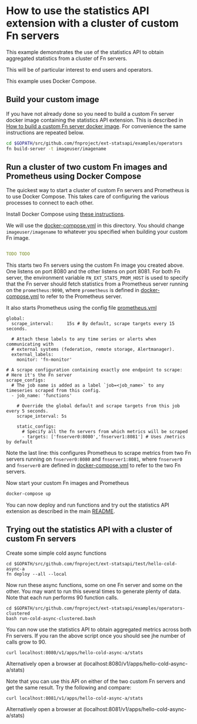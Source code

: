 # How to use the statistics API extension with a cluster of custom Fn servers

This example demonstrates the use of the statistics API to obtain aggregated statistics from a cluster of Fn servers.

This will be of particular interest to end users and operators.

This example uses Docker Compose.

## Build your custom image

If you have not already done so you need to build a custom Fn server docker image containing the statistics API extension. 
This is described in  [How to build a custom Fn server docker image](../operators/README.md).
For convenience the same instructions are repeated below.

```sh
cd $GOPATH/src/github.com/fnproject/ext-statsapi/examples/operators
fn build-server -t imageuser/imagename
```
## Run a cluster of two custom Fn images and Prometheus using Docker Compose

The quickest way to start a cluster of custom Fn servers and Prometheus is to use Docker Compose. 
This takes care of configuring the various processes to connect to each other.

Install Docker Compose using [these instructions](https://docs.docker.com/compose/install/). 

We will use the [docker-compose.yml](https://github.com/fnproject/ext-statsapi/blob/master/examples/operators-clustered/docker-compose.yml) in this directory.
You should change `imageuser/imagename` to whatever you specified when building your custom Fn image.

```yaml

TODO TODO

```

This starts two Fn servers using the custom Fn image you created above. 
One listens on port 8080 and the other listens on port 8081.
For both Fn server, the environment variable `FN_EXT_STATS_PROM_HOST` is used to specify that the Fn server should fetch
statistics from a Prometheus server running on the `prometheus:9090`, where   `prometheus` is defined in 
[docker-compose.yml](https://github.com/fnproject/ext-statsapi/blob/master/examples/operators-clustered/docker-compose.yml)
to refer to the Prometheus server.

It also starts Prometheus using the config file [prometheus.yml](https://github.com/fnproject/ext-statsapi/blob/master/examples/operators-clustered/prometheus.yml) 
```
global:
  scrape_interval:     15s # By default, scrape targets every 15 seconds.

  # Attach these labels to any time series or alerts when communicating with
  # external systems (federation, remote storage, Alertmanager).
  external_labels:
    monitor: 'fn-monitor'

# A scrape configuration containing exactly one endpoint to scrape:
# Here it's the Fn server
scrape_configs:
  # The job name is added as a label `job=<job_name>` to any timeseries scraped from this config.
  - job_name: 'functions'

    # Override the global default and scrape targets from this job every 5 seconds.
    scrape_interval: 5s

    static_configs:
      # Specify all the fn servers from which metrics will be scraped
      - targets: ['fnserver0:8080','fnserver1:8081'] # Uses /metrics by default      
```
Note the last line: this configures Prometheus to scrape metrics from two Fn servers running on `fnserver0:8080` and `fnserver1:8081`, 
where `fnserver0` and `fnserver0` are defined in [docker-compose.yml](https://github.com/fnproject/ext-statsapi/blob/master/examples/operators-clustered/docker-compose.yml)
to refer to the two Fn servers.

Now start your custom Fn images and Prometheus

```sh
docker-compose up
```

You can now deploy and run functions and try out the statistics API extension as described in the main [README](https://github.com/fnproject/ext-statsapi/blob/master/README.md).

## Trying out the statistics API with a cluster of custom Fn servers

Create some simple cold async functions
```
cd $GOPATH/src/github.com/fnproject/ext-statsapi/test/hello-cold-async-a
fn deploy --all --local
```
Now run these async functions, some on one Fn server and some on the other. You may want to run this several times to generate plenty of data.
Note that each run performs 90 function calls.
```
cd $GOPATH/src/github.com/fnproject/ext-statsapi/examples/operators-clustered
bash run-cold-async-clustered.bash
```
You can now use the statistics API to obtain aggregated metrics across both Fn servers. If you ran the above script once you should see jhe number of calls grow to 90.  
```
curl localhost:8080/v1/apps/hello-cold-async-a/stats
```
Alternatively open a browser at (localhost:8080/v1/apps/hello-cold-async-a/stats)

Note that you can use this API on either of the two custom Fn servers and get the same result. Try the following and compare:
```
curl localhost:8081/v1/apps/hello-cold-async-a/stats
```
Alternatively open a browser at (localhost:8081/v1/apps/hello-cold-async-a/stats)
